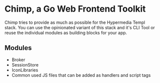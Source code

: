 # Chimp, a Go Web Frontend Toolkit

Chimp tries to provide as much as possible for the Hypermedia Templ stack. You can use the opinionated variant of this stack and it's CLI Tool or reuse the individual modules as building blocks for your app.

## Modules

- Broker
- SessionStore
- IconLibraries
- Common used JS files that can be added as handlers and script tags


